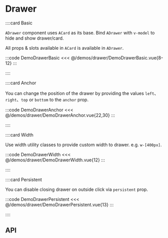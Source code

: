 <script lang="ts" setup>
import api from '@anu-vue/component-meta/ADrawer.json'
</script>

# Drawer

<!-- 👉 Basic -->
::::card Basic

`ADrawer` component uses `ACard` as its base. Bind `ADrawer` with `v-model` to hide and show drawer/card.

All props & slots available in `ACard` is available in `ADrawer`.

:::code DemoDrawerBasic
<<< @/demos/drawer/DemoDrawerBasic.vue{8-12}
:::

::::

<!-- 👉 Anchor -->
::::card Anchor

You can change the position of the drawer by providing the values `left`、`right`、`top` or `bottom` to the `anchor` prop.

:::code DemoDrawerAnchor
<<< @/demos/drawer/DemoDrawerAnchor.vue{22,30}
:::

::::

<!-- 👉 Width -->
::::card Width

Use width utility classes to provide custom width to drawer. e.g. `w-[400px]`.

:::code DemoDrawerWidth
<<< @/demos/drawer/DemoDrawerWidth.vue{12}
:::

::::

<!-- 👉 Persistent -->
::::card Persistent

You can disable closing drawer on outside click via `persistent` prop.

:::code DemoDrawerPersistent
<<< @/demos/drawer/DemoDrawerPersistent.vue{13}
:::

::::

<!-- 👉 API -->
## API

<Api :api="api"></Api>
